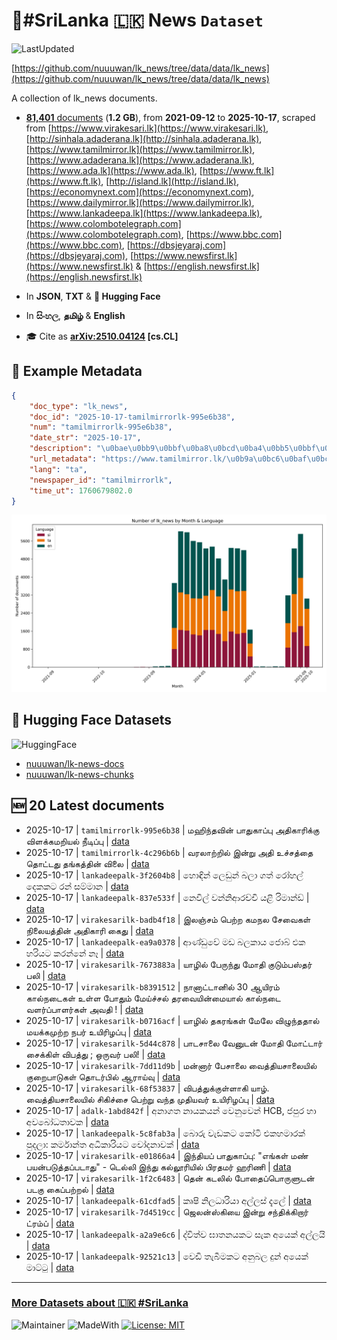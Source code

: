 # 📄#SriLanka 🇱🇰 News `Dataset`

![LastUpdated](https://img.shields.io/badge/last_updated-2025--10--17_11:17:20-green)

[https://github.com/nuuuwan/lk_news/tree/data/data/lk_news](https://github.com/nuuuwan/lk_news/tree/data/data/lk_news)

A collection of lk_news documents.

- [**81,401** documents](https://github.com/nuuuwan/lk_news/tree/data/data/lk_news) (**1.2 GB**), from **2021-09-12** to **2025-10-17**, scraped from [https://www.virakesari.lk](https://www.virakesari.lk), [http://sinhala.adaderana.lk](http://sinhala.adaderana.lk), [https://www.tamilmirror.lk](https://www.tamilmirror.lk), [https://www.adaderana.lk](https://www.adaderana.lk), [https://www.ada.lk](https://www.ada.lk), [https://www.ft.lk](https://www.ft.lk), [http://island.lk](http://island.lk), [https://economynext.com](https://economynext.com), [https://www.dailymirror.lk](https://www.dailymirror.lk), [https://www.lankadeepa.lk](https://www.lankadeepa.lk), [https://www.colombotelegraph.com](https://www.colombotelegraph.com), [https://www.bbc.com](https://www.bbc.com), [https://dbsjeyaraj.com](https://dbsjeyaraj.com), [https://www.newsfirst.lk](https://www.newsfirst.lk) & [https://english.newsfirst.lk](https://english.newsfirst.lk)

- In **JSON**, **TXT** & **🤗 Hugging Face**

- In **සිංහල**, **தமிழ்** & **English**

- 🎓 Cite as **[arXiv:2510.04124](https://arxiv.org/abs/2510.04124) [cs.CL]**

## 📝 Example Metadata

```json
{
    "doc_type": "lk_news",
    "doc_id": "2025-10-17-tamilmirrorlk-995e6b38",
    "num": "tamilmirrorlk-995e6b38",
    "date_str": "2025-10-17",
    "description": "\u0bae\u0bb9\u0bbf\u0ba8\u0bcd\u0ba4\u0bb5\u0bbf\u0ba9\u0bcd \u0baa\u0bbe\u0ba4\u0bc1\u0b95\u0bbe\u0baa\u0bcd\u0baa\u0bc1 \u0b85\u0ba4\u0bbf\u0b95\u0bbe\u0bb0\u0bbf\u0b95\u0bcd\u0b95\u0bc1  \u0bb5\u0bbf\u0bb3\u0b95\u0bcd\u0b95\u0bae\u0bb1\u0bbf\u0baf\u0bb2\u0bcd \u0ba8\u0bc0\u0b9f\u0bbf\u0baa\u0bcd\u0baa\u0bc1",
    "url_metadata": "https://www.tamilmirror.lk/\u0b9a\u0bc6\u0baf\u0bcd\u0ba4\u0bbf\u0b95\u0bb3\u0bcd/\u0bae\u0bb9\u0bbf\u0ba8\u0bcd\u0ba4\u0bb5\u0bbf\u0ba9\u0bcd-\u0baa\u0bbe\u0ba4\u0bc1\u0b95\u0bbe\u0baa\u0bcd\u0baa\u0bc1-\u0b85\u0ba4\u0bbf\u0b95\u0bbe\u0bb0\u0bbf\u0b95\u0bcd\u0b95\u0bc1-\u0bb5\u0bbf\u0bb3\u0b95\u0bcd\u0b95\u0bae\u0bb1\u0bbf\u0baf\u0bb2\u0bcd-\u0ba8\u0bc0\u0b9f\u0bbf\u0baa\u0bcd\u0baa\u0bc1/175-366431",
    "lang": "ta",
    "newspaper_id": "tamilmirrorlk",
    "time_ut": 1760679802.0
}
```

![Chart](https://raw.githubusercontent.com/nuuuwan/lk_news/refs/heads/data/data/lk_news/docs_by_month_and_lang.png)

## 🤗 Hugging Face Datasets

![HuggingFace](https://img.shields.io/badge/-HuggingFace-FDEE21?style=for-the-badge&logo=HuggingFace)

- [nuuuwan/lk-news-docs](https://huggingface.co/datasets/nuuuwan/lk-news-docs)
- [nuuuwan/lk-news-chunks](https://huggingface.co/datasets/nuuuwan/lk-news-chunks)

## 🆕 20 Latest documents

- 2025-10-17 | `tamilmirrorlk-995e6b38` | மஹிந்தவின் பாதுகாப்பு அதிகாரிக்கு  விளக்கமறியல் நீடிப்பு | [data](https://github.com/nuuuwan/lk_news/tree/data/data/lk_news/2020s/2025/2025-10-17-tamilmirrorlk-995e6b38)
- 2025-10-17 | `tamilmirrorlk-4c296b6b` | வரலாற்றில் இன்று அதி உச்சத்தை தொட்டது தங்கத்தின் விலை | [data](https://github.com/nuuuwan/lk_news/tree/data/data/lk_news/2020s/2025/2025-10-17-tamilmirrorlk-4c296b6b)
- 2025-10-17 | `lankadeepalk-3f2604b8` | හොඳින් ලෙඩුන් බලා ගත් රෝහල් දෙකකට රන් සම්මාන | [data](https://github.com/nuuuwan/lk_news/tree/data/data/lk_news/2020s/2025/2025-10-17-lankadeepalk-3f2604b8)
- 2025-10-17 | `lankadeepalk-837e533f` | නෙවිල් වන්නිආරච්චි යළි රිමාන්ඩ් | [data](https://github.com/nuuuwan/lk_news/tree/data/data/lk_news/2020s/2025/2025-10-17-lankadeepalk-837e533f)
- 2025-10-17 | `virakesarilk-badb4f18` | இலஞ்சம் பெற்ற கமநல சேவைகள் நிலையத்தின் அதிகாரி கைது | [data](https://github.com/nuuuwan/lk_news/tree/data/data/lk_news/2020s/2025/2025-10-17-virakesarilk-badb4f18)
- 2025-10-17 | `lankadeepalk-ea9a0378` | ආණ්ඩුවේ මඩ බලකාය ජොබ් එක හරියට කරන්නේ නෑ | [data](https://github.com/nuuuwan/lk_news/tree/data/data/lk_news/2020s/2025/2025-10-17-lankadeepalk-ea9a0378)
- 2025-10-17 | `virakesarilk-7673883a` | யாழில் பேருந்து மோதி குடும்பஸ்தர் பலி | [data](https://github.com/nuuuwan/lk_news/tree/data/data/lk_news/2020s/2025/2025-10-17-virakesarilk-7673883a)
- 2025-10-17 | `virakesarilk-b8391512` | நானாட்டானில் 30 ஆயிரம் கால்நடைகள் உள்ள போதும் மேய்ச்சல் தரவையின்மையால் கால்நடை வளர்ப்பாளர்கள் அவதி ! | [data](https://github.com/nuuuwan/lk_news/tree/data/data/lk_news/2020s/2025/2025-10-17-virakesarilk-b8391512)
- 2025-10-17 | `virakesarilk-b0716acf` | யாழில் தகரங்கள் மேலே விழுந்ததால் மயக்கமுற்ற நபர் உயிரிழப்பு | [data](https://github.com/nuuuwan/lk_news/tree/data/data/lk_news/2020s/2025/2025-10-17-virakesarilk-b0716acf)
- 2025-10-17 | `virakesarilk-5d44c878` | பாடசாலை வேனுடன் மோதி மோட்டார் சைக்கிள் விபத்து ; ஒருவர் பலி! | [data](https://github.com/nuuuwan/lk_news/tree/data/data/lk_news/2020s/2025/2025-10-17-virakesarilk-5d44c878)
- 2025-10-17 | `virakesarilk-7dd11d9b` | மன்னார் பேசாலை வைத்தியசாலையில் குறைபாடுகள் தொடர்பில் ஆராய்வு | [data](https://github.com/nuuuwan/lk_news/tree/data/data/lk_news/2020s/2025/2025-10-17-virakesarilk-7dd11d9b)
- 2025-10-17 | `virakesarilk-68f53837` | விபத்துக்குள்ளாகி யாழ். வைத்தியசாலையில் சிகிச்சை பெற்று வந்த முதியவர் உயிரிழப்பு | [data](https://github.com/nuuuwan/lk_news/tree/data/data/lk_news/2020s/2025/2025-10-17-virakesarilk-68f53837)
- 2025-10-17 | `adalk-1abd842f` | අනාගත නායකයන් වෙනුවෙන් HCB, ජපුර හා අවබෝධතාවක | [data](https://github.com/nuuuwan/lk_news/tree/data/data/lk_news/2020s/2025/2025-10-17-adalk-1abd842f)
- 2025-10-17 | `lankadeepalk-5c8fab3a` | බොරු වැඩකට කෝටි එකහමාරක් පුදලා: කර්මාන්ත අධිකාරියට චෝදනාවක් | [data](https://github.com/nuuuwan/lk_news/tree/data/data/lk_news/2020s/2025/2025-10-17-lankadeepalk-5c8fab3a)
- 2025-10-17 | `virakesarilk-e01866a4` | இந்தியப் பாதுகாப்பு: "எங்கள் மண் பயன்படுத்தப்படாது" - டெல்லி இந்து கல்லூரியில் பிரதமர் ஹரிணி | [data](https://github.com/nuuuwan/lk_news/tree/data/data/lk_news/2020s/2025/2025-10-17-virakesarilk-e01866a4)
- 2025-10-17 | `virakesarilk-1f2c6483` | தென் கடலில் போதைப்பொருளுடன் படகு கைப்பற்றல் | [data](https://github.com/nuuuwan/lk_news/tree/data/data/lk_news/2020s/2025/2025-10-17-virakesarilk-1f2c6483)
- 2025-10-17 | `lankadeepalk-61cdfad5` | කෘෂි නිලධාරියා අල්ලස් දැලේ | [data](https://github.com/nuuuwan/lk_news/tree/data/data/lk_news/2020s/2025/2025-10-17-lankadeepalk-61cdfad5)
- 2025-10-17 | `virakesarilk-7d4519cc` | ஜெலன்ஸ்கியை இன்று சந்திக்கிறார் ட்ரம்ப் | [data](https://github.com/nuuuwan/lk_news/tree/data/data/lk_news/2020s/2025/2025-10-17-virakesarilk-7d4519cc)
- 2025-10-17 | `lankadeepalk-a2a9e6c6` | ද්විත්ව ඝාතනයකට සැක අයෙක් අල්ලයි | [data](https://github.com/nuuuwan/lk_news/tree/data/data/lk_news/2020s/2025/2025-10-17-lankadeepalk-a2a9e6c6)
- 2025-10-17 | `lankadeepalk-92521c13` | වෙඩි තැබීමකට අනුබල දුන් අයෙක් මාට්ටු | [data](https://github.com/nuuuwan/lk_news/tree/data/data/lk_news/2020s/2025/2025-10-17-lankadeepalk-92521c13)

---

### [More Datasets about 🇱🇰 #SriLanka](https://github.com/nuuuwan/lk_datasets)

![Maintainer](https://img.shields.io/badge/maintainer-nuuuwan-red)
![MadeWith](https://img.shields.io/badge/made_with-python-blue)
[![License: MIT](https://img.shields.io/badge/License-MIT-yellow.svg)](https://opensource.org/licenses/MIT)

